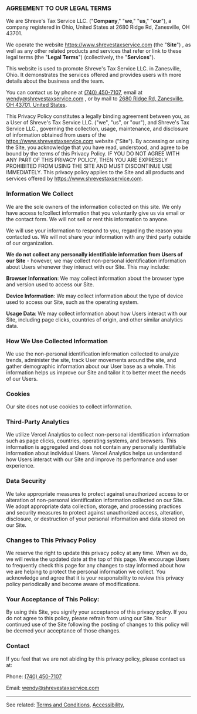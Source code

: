 <h3>AGREEMENT TO OUR LEGAL TERMS</h3>

We are Shreve's Tax Service LLC. ("**Company**," "**we**," "**us**," "**our**"), a company registered in Ohio, United States at 2680 Ridge Rd, Zanesville, OH 43701.

We operate the website https://www.shrevestaxservice.com (the "**Site**") , as well as any other related products and services that refer or link to these legal terms (the "**Legal Terms**") (collectively, the "**Services**").

This website is used to promote Shreve's Tax Service LLC. in Zanesville, Ohio. It demonstrates the services offered and provides users with more details about the business and the team.

You can contact us by phone at <a href="tel:+17404507107">(740) 450-7107</a>, email at wendy@shrevestaxservice.com , or by mail to <a href="https://maps.apple.com/?q=2680+Ridge+Road,+Zanesville,+OH,43701">2680 Ridge Rd, Zanesville, OH 43701, United States</a>.

This Privacy Policy constitutes a legally binding agreement between you, as a User of Shreve's Tax Service LLC. ("we", "us", or "our"), and Shreve's Tax Service LLC., governing the collection, usage, maintenance, and disclosure of information obtained from users of the https://www.shrevestaxservice.com website ("Site"). By accessing or using the Site, you acknowledge that you have read, understood, and agree to be bound by the terms of this Privacy Policy. IF YOU DO NOT AGREE WITH ANY PART OF THIS PRIVACY POLICY, THEN YOU ARE EXPRESSLY PROHIBITED FROM USING THE SITE AND MUST DISCONTINUE USE IMMEDIATELY. This privacy policy applies to the Site and all products and services offered by https://www.shrevestaxservice.com.

### Information We Collect

We are the sole owners of the information collected on this site. We only have access to/collect information that you voluntarily give us via email or the contact form. We will not sell or rent this information to anyone.

We will use your information to respond to you, regarding the reason you contacted us. We will not share your information with any third party outside of our organization.

**We do not collect any personally identifiable information from Users of our Site** - however, we may collect non-personal identification information about Users whenever they interact with our Site. This may include:

**Browser Information**: We may collect information about the browser type and version used to access our Site.

**Device Information**: We may collect information about the type of device used to access our Site, such as the operating system.

**Usage Data**: We may collect information about how Users interact with our Site, including page clicks, countries of origin, and other similar analytics data.

### How We Use Collected Information

We use the non-personal identification information collected to analyze trends, administer the site, track User movements around the site, and gather demographic information about our User base as a whole. This information helps us improve our Site and tailor it to better meet the needs of our Users.

### Cookies

Our site does not use cookies to collect information.

### Third-Party Analytics

We utilize Vercel Analytics to collect non-personal identification information such as page clicks, countries, operating systems, and browsers. This information is aggregated and does not contain any personally identifiable information about individual Users. Vercel Analytics helps us understand how Users interact with our Site and improve its performance and user experience.

### Data Security

We take appropriate measures to protect against unauthorized access to or alteration of non-personal identification information collected on our Site. We adopt appropriate data collection, storage, and processing practices and security measures to protect against unauthorized access, alteration, disclosure, or destruction of your personal information and data stored on our Site.

### Changes to This Privacy Policy

We reserve the right to update this privacy policy at any time. When we do, we will revise the updated date at the top of this page. We encourage Users to frequently check this page for any changes to stay informed about how we are helping to protect the personal information we collect. You acknowledge and agree that it is your responsibility to review this privacy policy periodically and become aware of modifications.

### Your Acceptance of This Policy:

By using this Site, you signify your acceptance of this privacy policy. If you do not agree to this policy, please refrain from using our Site. Your continued use of the Site following the posting of changes to this policy will be deemed your acceptance of those changes.

### Contact

If you feel that we are not abiding by this privacy policy, please contact us at:

Phone: <a href="tel:+17404507107">(740) 450-7107</a>

Email: wendy@shrevestaxservice.com

<hr />

<p class="mt-4 text-sm">See related:
  <a class="text-primary" href="/terms">Terms and Conditions</a>,
  <a class="text-primary" href="/accessibility">Accessibility</a>,
</p>
